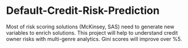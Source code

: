 # Default-Credit-Risk-Prediction
Most of risk scoring solutions (McKinsey, SAS) need to generate new variables to enrich solutions. This project will help to understand credit owner risks with multi-genre  analytics. Gini scores will improve over %5.
